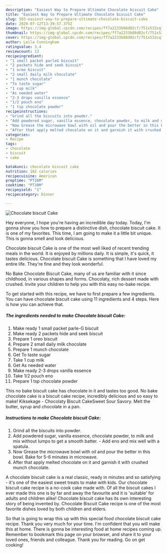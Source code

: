 ```yaml
---
description: "Easiest Way to Prepare Ultimate Chocolate biscuit Cake"
title: "Easiest Way to Prepare Ultimate Chocolate biscuit Cake"
slug: 503-easiest-way-to-prepare-ultimate-chocolate-biscuit-cake
date: 2020-07-12T13:39:57.375Z
image: https://img-global.cpcdn.com/recipes/ff7a2233b88d02cf/751x532cq70/chocolate-biscuit-cake-recipe-main-photo.jpg
thumbnail: https://img-global.cpcdn.com/recipes/ff7a2233b88d02cf/751x532cq70/chocolate-biscuit-cake-recipe-main-photo.jpg
cover: https://img-global.cpcdn.com/recipes/ff7a2233b88d02cf/751x532cq70/chocolate-biscuit-cake-recipe-main-photo.jpg
author: Leila Cunningham
ratingvalue: 3.4
reviewcount: 13
recipeingredient:
- "1 small packet parleG biscuit"
- "2 packets hide and seek biscuit"
- "1 oreo biscuit"
- "2 small daily milk chocolate"
- "1 munch chocolate"
- "To taste sugar"
- "1 cup milk"
- "As needed water"
- "2-3 drops vanilla essence"
- "1/2 pouch eno"
- "1 tsp chocolate powder"
recipeinstructions:
- "Grind all the biscuits into powder."
- "Add powdered sugar, vanilla essence, chocolate powder, to milk and mix without lumps to get a smooth batter.  Add eno and mix well with a spatula."
- "Now Grease the microwave bowl with oil and pour the better in this bowl. Bake for 5-6 minutes in microwave."
- "After that apply melted chocolate on it and garnish it with crushed munch chocolate."
categories:
- Recipe
tags:
- chocolate
- biscuit
- cake

katakunci: chocolate biscuit cake 
nutrition: 162 calories
recipecuisine: American
preptime: "PT26M"
cooktime: "PT30M"
recipeyield: "1"
recipecategory: Dinner

---
```



![Chocolate biscuit Cake](https://img-global.cpcdn.com/recipes/ff7a2233b88d02cf/751x532cq70/chocolate-biscuit-cake-recipe-main-photo.jpg)

Hey everyone, I hope you're having an incredible day today. Today, I'm gonna show you how to prepare a distinctive dish, chocolate biscuit cake. It is one of my favorites. This time, I am going to make it a little bit unique. This is gonna smell and look delicious.

Chocolate biscuit Cake is one of the most well liked of recent trending meals in the world. It is enjoyed by millions daily. It is simple, it's quick, it tastes delicious. Chocolate biscuit Cake is something that I have loved my entire life. They're fine and they look wonderful.

No Bake Chocolate Biscuit Cake, many of us are familiar with it since childhood, in various shapes and forms. Chocolaty, rich dessert made with crushed. Invite your children to help you with this easy no-bake recipe.


To get started with this recipe, we have to first prepare a few ingredients. You can have chocolate biscuit cake using 11 ingredients and 4 steps. Here is how you can achieve that.

<!--inarticleads1-->

##### The ingredients needed to make Chocolate biscuit Cake:

1. Make ready 1 small packet parle-G biscuit
1. Make ready 2 packets hide and seek biscuit
1. Prepare 1 oreo biscuit
1. Prepare 2 small daily milk chocolate
1. Prepare 1 munch chocolate
1. Get To taste sugar
1. Take 1 cup milk
1. Get As needed water
1. Make ready 2-3 drops vanilla essence
1. Take 1/2 pouch eno
1. Prepare 1 tsp chocolate powder


This no bake biscuit cake has chocolate in it and tastes too good. No bake chocolate cake is a biscuit cake recipe, incredibly delicious and so easy to make! Kiksekage - Chocolaty Biscuit CakeSweet Sour Savory. Melt the butter, syrup and chocolate in a pan. 

<!--inarticleads2-->

##### Instructions to make Chocolate biscuit Cake:

1. Grind all the biscuits into powder.
1. Add powdered sugar, vanilla essence, chocolate powder, to milk and mix without lumps to get a smooth batter.  - Add eno and mix well with a spatula.
1. Now Grease the microwave bowl with oil and pour the better in this bowl. Bake for 5-6 minutes in microwave.
1. After that apply melted chocolate on it and garnish it with crushed munch chocolate.


A chocolate biscuit cake is a real classic, ready in minutes and so satisfying - it&#39;s one of the easiest sweet treats to make with kids. Our chocolate biscuit cake recipe is a no-cook cake made with. Of all the biscuit cakes I ever made this one is by far and away the favourite and it is &#39;suitable&#39; for adults and children alike! Chocolate biscuit cake has its own interesting story of being invented by. Chocolate Biscuit Cake recipe is one of the most favorite dishes loved by both children and elders. 

So that is going to wrap this up with this special food chocolate biscuit cake recipe. Thank you very much for your time. I'm confident that you will make this at home. There is gonna be interesting food at home recipes coming up. Remember to bookmark this page on your browser, and share it to your loved ones, friends and colleague. Thank you for reading. Go on get cooking!
